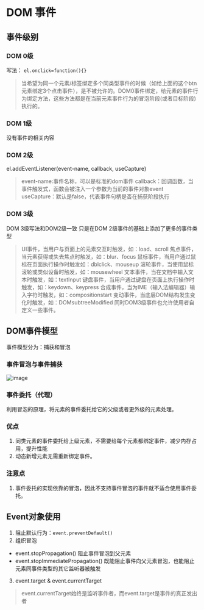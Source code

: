 # DOM 事件
## 事件级别
### DOM 0级
写法： `el.onclick=function(){}`
> 当希望为同一个元素/标签绑定多个同类型事件的时候（如给上面的这个btn元素绑定3个点击事件），是不被允许的。DOM0事件绑定，给元素的事件行为绑定方法，这些方法都是在当前元素事件行为的冒泡阶段(或者目标阶段)执行的。
>
### DOM 1级
没有事件的相关内容

### DOM 2级
el.addEventListener(event-name, callback, useCapture)
> event-name:事件名称，可以是标准的dom事件
> callback：回调函数，当事件触发式，函数会被注入一个参数为当前的事件对象event
> useCapture：默认是false，代表事件句柄是否在捕获阶段执行

### DOM 3级
DOM 3级写法和DOM2级一致 只是在DOM 2级事件的基础上添加了更多的事件类型

> UI事件，当用户与页面上的元素交互时触发，如：load、scroll
>焦点事件，当元素获得或失去焦点时触发，如：blur、focus
>鼠标事件，当用户通过鼠标在页面执行操作时触发如：dblclick、mouseup
>滚轮事件，当使用鼠标滚轮或类似设备时触发，如：mousewheel
>文本事件，当在文档中输入文本时触发，如：textInput
>键盘事件，当用户通过键盘在页面上执行操作时触发，如：keydown、keypress
>合成事件，当为IME（输入法编辑器）输入字符时触发，如：compositionstart
>变动事件，当底层DOM结构发生变化时触发，如：DOMsubtreeModified
>同时DOM3级事件也允许使用者自定义一些事件。

## DOM事件模型 
事件模型分为：捕获和冒泡

### 事件冒泡与事件捕获

![image](https://pic1.zhimg.com/80/v2-bf3b8dbab027713a2b21b9e8a5b7a6c4_720w.jpg)

### 事件委托（代理）

利用冒泡的原理，将元素的事件委托给它的父级或者更外级的元素处理。

### 优点

1. 同类元素的事件委托给上级元素，不需要给每个元素都绑定事件，减少内存占用，提升性能
2. 动态新增元素无需重新绑定事件。

### 注意点

1. 事件委托的实现依靠的冒泡，因此不支持事件冒泡的事件就不适合使用事件委托。



## Event对象使用
1. 阻止默认行为：`event.preventDefault()`
2. 组织冒泡
- event.stopPropagation() 阻止事件冒泡到父元素
- event.stopImmediatePropagation()  既能阻止事件向父元素冒泡，也能阻止元素同事件类型的其它监听器被触发
3. event.target & event.currentTarget
>event.currentTarget始终是监听事件者，而event.target是事件的真正发出者